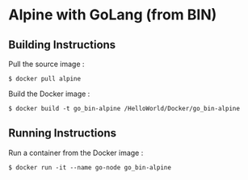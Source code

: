 # Alpine with GoLang (from BIN)

Building Instructions
-
Pull the source image :
<pre><code>$ docker pull alpine</code></pre>

Build the Docker image :
<pre><code>$ docker build -t go_bin-alpine /HelloWorld/Docker/go_bin-alpine</code></pre>

Running Instructions
-
Run a container from the Docker image :
<pre><code>$ docker run -it --name go-node go_bin-alpine</code></pre>
